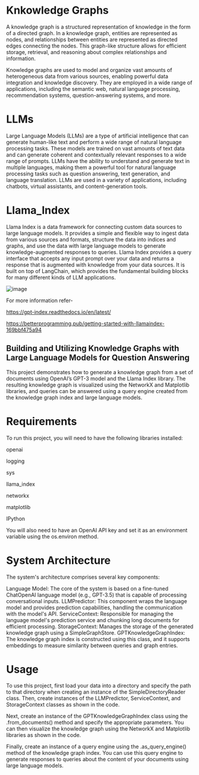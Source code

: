 # Knkowledge Graphs
A knowledge graph is a structured representation of knowledge in the form of a directed graph. In a knowledge graph, entities are represented as nodes, and relationships between entities are represented as directed edges connecting the nodes. This graph-like structure allows for efficient storage, retrieval, and reasoning about complex relationships and information.

Knowledge graphs are used to model and organize vast amounts of heterogeneous data from various sources, enabling powerful data integration and knowledge discovery. They are employed in a wide range of applications, including the semantic web, natural language processing, recommendation systems, question-answering systems, and more.
# LLMs
Large Language Models (LLMs) are a type of artificial intelligence that can generate human-like text and perform a wide range of natural language processing tasks. These models are trained on vast amounts of text data and can generate coherent and contextually relevant responses to a wide range of prompts. LLMs have the ability to understand and generate text in multiple languages, making them a powerful tool for natural language processing tasks such as question answering, text generation, and language translation. LLMs are used in a variety of applications, including chatbots, virtual assistants, and content-generation tools.

# Llama_Index
Llama Index is a data framework for connecting custom data sources to large language models. It provides a simple and flexible way to ingest data from various sources and formats, structure the data into indices and graphs, and use the data with large language models to generate knowledge-augmented responses to queries. Llama Index provides a query interface that accepts any input prompt over your data and returns a response that is augmented with knowledge from your data sources. It is built on top of LangChain, which provides the fundamental building blocks for many different kinds of LLM applications.

![image](https://github.com/Suvam-Patra/KG-QA/assets/95912953/e2801812-48ad-477d-8458-1ffc1ff62d04)

For more information refer-

https://gpt-index.readthedocs.io/en/latest/

https://betterprogramming.pub/getting-started-with-llamaindex-169bbf475a94


## Building and Utilizing Knowledge Graphs with Large Language Models for Question Answering
This project demonstrates how to generate a knowledge graph from a set of documents using OpenAI’s GPT-3 model and the Llama Index library. The resulting knowledge graph is visualized using the NetworkX and Matplotlib libraries, and queries can be answered using a query engine created from the knowledge graph index and large language models.

# Requirements
To run this project, you will need to have the following libraries installed:

openai

logging

sys

llama_index

networkx

matplotlib

IPython

You will also need to have an OpenAI API key and set it as an environment variable using the os.environ method.

# System Architecture
The system's architecture comprises several key components:

Language Model: The core of the system is based on a fine-tuned ChatOpenAI language model (e.g., GPT-3.5) that is capable of processing conversational inputs.
LLMPredictor: This component wraps the language model and provides prediction capabilities, handling the communication with the model's API.
ServiceContext: Responsible for managing the language model's prediction service and chunking long documents for efficient processing.
StorageContext: Manages the storage of the generated knowledge graph using a SimpleGraphStore.
GPTKnowledgeGraphIndex: The knowledge graph index is constructed using this class, and it supports embeddings to measure similarity between queries and graph entries.


# Usage
To use this project, first load your data into a directory and specify the path to that directory when creating an instance of the SimpleDirectoryReader class. Then, create instances of the LLMPredictor, ServiceContext, and StorageContext classes as shown in the code.

Next, create an instance of the GPTKnowledgeGraphIndex class using the .from_documents() method and specify the appropriate parameters. You can then visualize the knowledge graph using the NetworkX and Matplotlib libraries as shown in the code.

Finally, create an instance of a query engine using the .as_query_engine() method of the knowledge graph index. You can use this query engine to generate responses to queries about the content of your documents using large language models.
